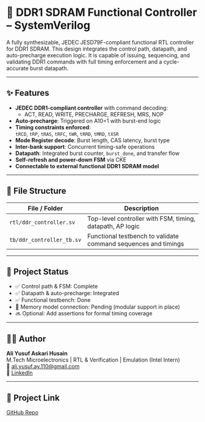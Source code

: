 # 🧠 DDR1 SDRAM Functional Controller – SystemVerilog

A fully synthesizable, JEDEC JESD79F-compliant functional RTL controller for DDR1 SDRAM. This design integrates the control path, datapath, and auto-precharge execution logic. It is capable of issuing, sequencing, and validating DDR1 commands with full timing enforcement and a cycle-accurate burst datapath.

---

## ✨ Features

- **JEDEC DDR1-compliant controller** with command decoding:
  - ACT, READ, WRITE, PRECHARGE, REFRESH, MRS, NOP
- **Auto-precharge**: Triggered on A10=1 with burst-end logic
- **Timing constraints enforced**:  
  `tRCD`, `tRP`, `tRAS`, `tRFC`, `tWR`, `tRRD`, `tMRD`, `tXSR`
- **Mode Register decode**: Burst length, CAS latency, burst type
- **Inter-bank support**: Concurrent timing-safe operations
- **Datapath**: Integrated burst counter, `burst_done`, and transfer flow
- **Self-refresh and power-down FSM** via CKE
- **Connectable to external functional DDR1 SDRAM model**

---

## 📂 File Structure

| File / Folder | Description |
|---------------|-------------|
| `rtl/ddr_controller.sv` | Top-level controller with FSM, timing, datapath, AP logic |
| `tb/ddr_controller_tb.sv` | Functional testbench to validate command sequences and timings |

---

## 🔄 Project Status

- ✅ Control path & FSM: Complete  
- ✅ Datapath & auto-precharge: Integrated  
- ✅ Functional testbench: Done  
- 🔄 Memory model connection: Pending (modular support in place)  
- 🔜 Optional: Add assertions for formal timing coverage

---

## 🧑‍💻 Author

**Ali Yusuf Askari Husain**  
M.Tech Microelectronics | RTL & Verification | Emulation (Intel Intern)  
📧 ali.yusuf.ay.110@gmail.com  
🔗 [LinkedIn](https://www.linkedin.com/in/ali-yusuf-73746a13a/)

---

## 🔗 Project Link

[GitHub Repo](https://github.com/aliyusufay/DDR1-SDRAM-Controller-Functional-Design)
